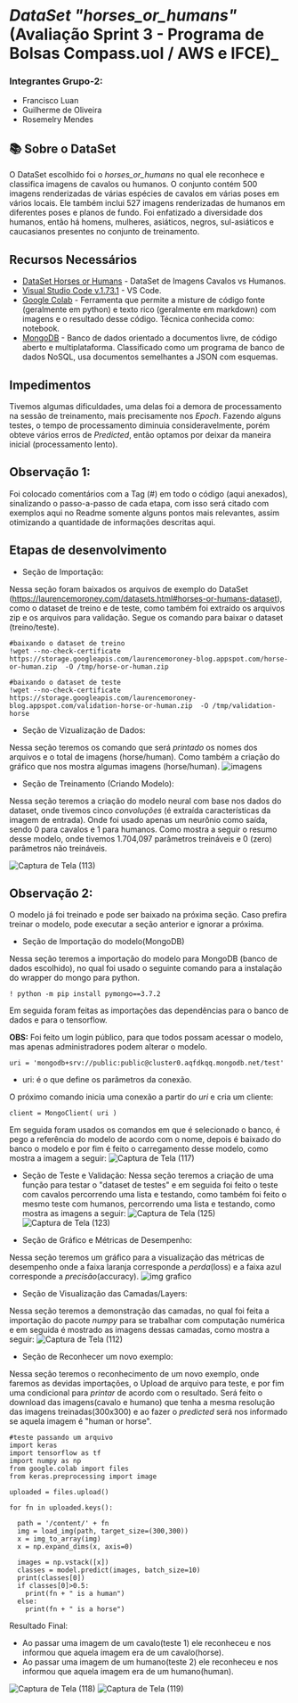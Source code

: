# _DataSet "horses_or_humans"_ (Avaliação Sprint 3 - Programa de Bolsas Compass.uol / AWS e IFCE)_

### Integrantes Grupo-2:
- Francisco Luan
- Guilherme de Oliveira
- Rosemelry Mendes

## 📚 Sobre o DataSet
O DataSet escolhido foi o _horses_or_humans_ no qual ele reconhece e classifica imagens de cavalos ou humanos. O conjunto contém 500 imagens renderizadas de várias espécies de cavalos em várias poses em vários locais. Ele também inclui 527 imagens renderizadas de humanos em diferentes poses e planos de fundo. Foi enfatizado a diversidade dos humanos, então há homens, mulheres, asiáticos, negros, sul-asiáticos e caucasianos presentes no conjunto de treinamento.

## Recursos Necessários
- [DataSet Horses or Humans](https://www.tensorflow.org/datasets/catalog/horses_or_humans) - DataSet de Imagens Cavalos vs Humanos.
- [Visual Studio Code v.1.73.1](https://code.visualstudio.com/) - VS Code.
- [Google Colab](https://colab.research.google.com/) - Ferramenta que permite a misture de código fonte (geralmente em python) e texto rico (geralmente em markdown) com imagens e o resultado desse código. Técnica conhecida como: notebook.
- [MongoDB](https://www.mongodb.com/home) - Banco de dados orientado a documentos livre, de código aberto e multiplataforma. Classificado como um programa de banco de dados NoSQL, usa documentos semelhantes a JSON com esquemas.

## Impedimentos
Tivemos algumas dificuldades, uma delas foi a demora de processamento na sessão de treinamento, mais precisamente nos _Epoch_. Fazendo alguns testes, o tempo de processamento diminuia consideravelmente, porém obteve vários erros de _Predicted_, então optamos por deixar da maneira inicial (processamento lento).

## Observação 1:
Foi colocado comentários com a Tag (#) em todo o código (aqui anexados), sinalizando o passo-a-passo de cada etapa, com isso será citado com exemplos aqui no Readme somente alguns pontos mais relevantes, assim otimizando a quantidade de informações descritas aqui.

## Etapas de desenvolvimento
- Seção de Importação:

Nessa seção foram baixados os arquivos de exemplo do DataSet (https://laurencemoroney.com/datasets.html#horses-or-humans-dataset), como o dataset de treino e de teste, como também foi extraído os arquivos zip e os arquivos para validação. Segue os comando para baixar o dataset (treino/teste).
```
#baixando o dataset de treino
!wget --no-check-certificate https://storage.googleapis.com/laurencemoroney-blog.appspot.com/horse-or-human.zip  -O /tmp/horse-or-human.zip
```
```
#baixando o dataset de teste
!wget --no-check-certificate https://storage.googleapis.com/laurencemoroney-blog.appspot.com/validation-horse-or-human.zip  -O /tmp/validation-horse
```
- Seção de Vizualização de Dados:

Nessa seção teremos os comando que será _printado_ os nomes dos arquivos e o total de imagens (horse/human). Como também a criação do gráfico que nos mostra algumas imagens (horse/human).
![imagens](https://user-images.githubusercontent.com/106123150/210187576-93052d0c-cc18-43b6-a67c-2d37d3760f70.png)

- Seção de Treinamento (Criando Modelo):

Nessa seção teremos a criação do modelo neural com base nos dados do dataset, onde tivemos cinco _convoluções_ (é extraída características da imagem de entrada). Onde foi usado apenas um neurônio como saída, sendo 0 para cavalos e 1 para humanos. Como mostra a seguir o resumo desse modelo, onde tivemos 1.704,097 parâmetros treináveis e 0 (zero) parâmetros não treináveis.

![Captura de Tela (113)](https://user-images.githubusercontent.com/106123150/210187921-a3b77f4d-da39-4be3-98d9-bef60e78e66e.png)

## Observação 2:
O modelo já foi treinado e pode ser baixado na próxima seção. Caso prefira treinar o modelo, pode executar a seção anterior e ignorar a próxima.

- Seção de Importação do modelo(MongoDB)

Nessa seção teremos a importação do modelo para MongoDB (banco de dados escolhido), no qual foi usado o seguinte comando para a instalação do wrapper do mongo para python.
```
! python -m pip install pymongo==3.7.2
```
Em seguida foram feitas as importações das dependências para o banco de dados e para o tensorflow.

**OBS:** Foi feito um login público, para que todos possam acessar o modelo, mas apenas administradores podem alterar o modelo.
```
uri = 'mongodb+srv://public:public@cluster0.aqfdkqq.mongodb.net/test'
```
- uri: é o que define os parâmetros da conexão.

O próximo comando inicia uma conexão a partir do _uri_ e cria um cliente:
```
client = MongoClient( uri )
```
Em seguida foram usados os comandos em que é selecionado o banco, é pego a referência do modelo de acordo com o nome, depois é baixado do banco o modelo e por fim é feito o carregamento desse modelo, como mostra a imagem a seguir:
![Captura de Tela (117)](https://user-images.githubusercontent.com/106123150/210188601-9fc4d7c0-04c3-456d-baf7-422b85a457e0.png)

- Seção de Teste e Validação:
Nessa seção teremos a criação de uma função para testar o "dataset de testes" e em seguida foi feito o teste com cavalos percorrendo uma lista e testando, como também foi feito o mesmo teste com humanos, percorrendo uma lista e testando, como mostra as imagens a seguir:
![Captura de Tela (125)](https://user-images.githubusercontent.com/106123150/210189142-354634e2-5d1d-4b88-8d81-5d532574afbd.png)
![Captura de Tela (123)](https://user-images.githubusercontent.com/106123150/210189205-c2d38795-4cc7-44e6-9685-1a3393f43728.png)

- Seção de Gráfico e Métricas de Desempenho:

Nessa seção teremos um gráfico para a visualização das métricas de desempenho onde a faixa laranja corresponde a _perda_(loss) e a faixa azul corresponde a _precisão_(accuracy).
![img grafico](https://user-images.githubusercontent.com/106123150/210189347-ca5fc239-f0cc-4ed0-bdfe-32739358ab7b.png)

- Seção de Visualização das Camadas/Layers:

Nessa seção teremos a demonstração das camadas, no qual foi feita a importação do pacote _numpy_ para se trabalhar com computação numérica e em seguida é mostrado as imagens dessas camadas, como mostra a seguir:
![Captura de Tela (112)](https://user-images.githubusercontent.com/106123150/210189519-a3701229-e940-43df-8d8b-73b5ac064f28.png)

- Seção de Reconhecer um novo exemplo:

Nessa seção teremos o reconhecimento de um novo exemplo, onde faremos as devidas importações, o Upload de arquivo para teste, e por fim uma condicional para _printar_ de acordo com o resultado. Será feito o download das imagens(cavalo e humano) que tenha a mesma resolução das imagens treinadas(300x300) e ao fazer o _predicted_ será nos informado se aquela imagem é "human or horse".
```
#teste passando um arquivo 
import keras
import tensorflow as tf
import numpy as np
from google.colab import files
from keras.preprocessing import image
 
uploaded = files.upload()
 
for fn in uploaded.keys():
 
  path = '/content/' + fn
  img = load_img(path, target_size=(300,300))
  x = img_to_array(img)
  x = np.expand_dims(x, axis=0)
 
  images = np.vstack([x])
  classes = model.predict(images, batch_size=10)
  print(classes[0])
  if classes[0]>0.5:
    print(fn + " is a human")
  else:
    print(fn + " is a horse")
```
Resultado Final:

- Ao passar uma imagem de um cavalo(teste 1) ele reconheceu e nos informou que aquela imagem era de um cavalo(horse).
- Ao passar uma imagem de um humano(teste 2) ele reconheceu e nos informou que aquela imagem era de um humano(human).

![Captura de Tela (118)](https://user-images.githubusercontent.com/106123150/210189805-155efb2a-b2ad-49bc-b11e-a18a4ee9f468.png)
![Captura de Tela (119)](https://user-images.githubusercontent.com/106123150/210189815-1dcd60ea-96eb-48a0-90e2-e64b84864a32.png)

